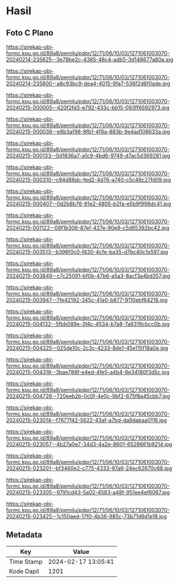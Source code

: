# Hasil

## Foto C Plano

https://sirekap-obj-formc.kpu.go.id/89a8/pemilu/pdpr/12/71/06/10/03/1271061003070-20240214-235625--3e78be2c-4365-48c4-adb5-3d148677a80a.jpg

https://sirekap-obj-formc.kpu.go.id/89a8/pemilu/pdpr/12/71/06/10/03/1271061003070-20240214-235800--a8c93bc9-dea4-4015-9fa7-536f2d6f0ade.jpg

https://sirekap-obj-formc.kpu.go.id/89a8/pemilu/pdpr/12/71/06/10/03/1271061003070-20240215-000005--420f2fd3-e792-433c-bb15-093ff6592973.jpg

https://sirekap-obj-formc.kpu.go.id/89a8/pemilu/pdpr/12/71/06/10/03/1271061003070-20240215-000036--e8b3af98-8fb1-4f8a-883b-9e4ad108633a.jpg

https://sirekap-obj-formc.kpu.go.id/89a8/pemilu/pdpr/12/71/06/10/03/1271061003070-20240215-000133--0d1836a7-a1c9-4bd6-9749-d7ac5d369281.jpg

https://sirekap-obj-formc.kpu.go.id/89a8/pemilu/pdpr/12/71/06/10/03/1271061003070-20240215-000310--c94d88dc-fed2-4d76-a740-c5c48c27fd09.jpg

https://sirekap-obj-formc.kpu.go.id/89a8/pemilu/pdpr/12/71/06/10/03/1271061003070-20240215-000407--0d2b8b76-91e2-4805-b2fa-e5b9f998dc41.jpg

https://sirekap-obj-formc.kpu.go.id/89a8/pemilu/pdpr/12/71/06/10/03/1271061003070-20240215-001122--08f1b306-87ef-427e-90e9-c5d65392bc42.jpg

https://sirekap-obj-formc.kpu.go.id/89a8/pemilu/pdpr/12/71/06/10/03/1271061003070-20240215-003513--b396f0c0-f430-4cfe-ba35-d7bc40c1e597.jpg

https://sirekap-obj-formc.kpu.go.id/89a8/pemilu/pdpr/12/71/06/10/03/1271061003070-20240215-003849--c7c25091-bf0b-47b6-a5a3-8acf3a4bd357.jpg

https://sirekap-obj-formc.kpu.go.id/89a8/pemilu/pdpr/12/71/06/10/03/1271061003070-20240215-003947--7fe42192-345c-41a0-b877-9110ebf64216.jpg

https://sirekap-obj-formc.kpu.go.id/89a8/pemilu/pdpr/12/71/06/10/03/1271061003070-20240215-004132--5fbb089e-3f4c-4534-b7a8-7a6319cbcc0b.jpg

https://sirekap-obj-formc.kpu.go.id/89a8/pemilu/pdpr/12/71/06/10/03/1271061003070-20240215-004225--025de10c-2c3c-4233-8de1-45e115f18a0e.jpg

https://sirekap-obj-formc.kpu.go.id/89a8/pemilu/pdpr/12/71/06/10/03/1271061003070-20240215-004318--3bae788f-e4ed-4fe5-a4b4-8e34180f3d5c.jpg

https://sirekap-obj-formc.kpu.go.id/89a8/pemilu/pdpr/12/71/06/10/03/1271061003070-20240215-004726--720eeb2b-0c0f-4e0c-9bf2-675f8a45cbb7.jpg

https://sirekap-obj-formc.kpu.go.id/89a8/pemilu/pdpr/12/71/06/10/03/1271061003070-20240215-023014--f7677f42-5622-43af-a7bd-da9dabaa0116.jpg

https://sirekap-obj-formc.kpu.go.id/89a8/pemilu/pdpr/12/71/06/10/03/1271061003070-20240215-023057--4b27a0e7-34d3-4a2e-8601-6528661b9214.jpg

https://sirekap-obj-formc.kpu.go.id/89a8/pemilu/pdpr/12/71/06/10/03/1271061003070-20240215-023201--bf3460e2-c775-4333-97a6-24ec62670c68.jpg

https://sirekap-obj-formc.kpu.go.id/89a8/pemilu/pdpr/12/71/06/10/03/1271061003070-20240215-023305--9791cd43-5a02-4583-a48f-951ee4ef6067.jpg

https://sirekap-obj-formc.kpu.go.id/89a8/pemilu/pdpr/12/71/06/10/03/1271061003070-20240215-023425--1c150aed-17f0-4b36-985c-73b71d6d1e18.jpg


## Metadata

| Key        | Value               |
| ---------- | ------------------- |
| Time Stamp | 2024-02-17 13:05:41 |
| Kode Dapil | 1201                |




